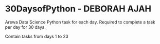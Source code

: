 # 30DaysofPython - DEBORAH AJAH

  Arewa Data Science Python task for each day.
  Required to complete a task per day for 30 days.
  
  Contain tasks from days 1 to 23
